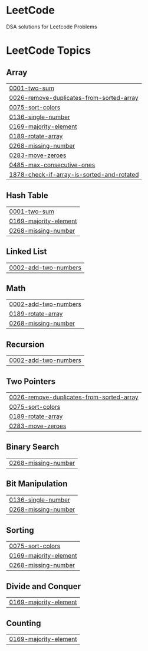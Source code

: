 # LeetCode
DSA solutions for Leetcode Problems 

<!---LeetCode Topics Start-->
# LeetCode Topics
## Array
|  |
| ------- |
| [0001-two-sum](https://github.com/ShubhamSalunke4285/LeetCode/tree/master/0001-two-sum) |
| [0026-remove-duplicates-from-sorted-array](https://github.com/ShubhamSalunke4285/LeetCode/tree/master/0026-remove-duplicates-from-sorted-array) |
| [0075-sort-colors](https://github.com/ShubhamSalunke4285/LeetCode/tree/master/0075-sort-colors) |
| [0136-single-number](https://github.com/ShubhamSalunke4285/LeetCode/tree/master/0136-single-number) |
| [0169-majority-element](https://github.com/ShubhamSalunke4285/LeetCode/tree/master/0169-majority-element) |
| [0189-rotate-array](https://github.com/ShubhamSalunke4285/LeetCode/tree/master/0189-rotate-array) |
| [0268-missing-number](https://github.com/ShubhamSalunke4285/LeetCode/tree/master/0268-missing-number) |
| [0283-move-zeroes](https://github.com/ShubhamSalunke4285/LeetCode/tree/master/0283-move-zeroes) |
| [0485-max-consecutive-ones](https://github.com/ShubhamSalunke4285/LeetCode/tree/master/0485-max-consecutive-ones) |
| [1878-check-if-array-is-sorted-and-rotated](https://github.com/ShubhamSalunke4285/LeetCode/tree/master/1878-check-if-array-is-sorted-and-rotated) |
## Hash Table
|  |
| ------- |
| [0001-two-sum](https://github.com/ShubhamSalunke4285/LeetCode/tree/master/0001-two-sum) |
| [0169-majority-element](https://github.com/ShubhamSalunke4285/LeetCode/tree/master/0169-majority-element) |
| [0268-missing-number](https://github.com/ShubhamSalunke4285/LeetCode/tree/master/0268-missing-number) |
## Linked List
|  |
| ------- |
| [0002-add-two-numbers](https://github.com/ShubhamSalunke4285/LeetCode/tree/master/0002-add-two-numbers) |
## Math
|  |
| ------- |
| [0002-add-two-numbers](https://github.com/ShubhamSalunke4285/LeetCode/tree/master/0002-add-two-numbers) |
| [0189-rotate-array](https://github.com/ShubhamSalunke4285/LeetCode/tree/master/0189-rotate-array) |
| [0268-missing-number](https://github.com/ShubhamSalunke4285/LeetCode/tree/master/0268-missing-number) |
## Recursion
|  |
| ------- |
| [0002-add-two-numbers](https://github.com/ShubhamSalunke4285/LeetCode/tree/master/0002-add-two-numbers) |
## Two Pointers
|  |
| ------- |
| [0026-remove-duplicates-from-sorted-array](https://github.com/ShubhamSalunke4285/LeetCode/tree/master/0026-remove-duplicates-from-sorted-array) |
| [0075-sort-colors](https://github.com/ShubhamSalunke4285/LeetCode/tree/master/0075-sort-colors) |
| [0189-rotate-array](https://github.com/ShubhamSalunke4285/LeetCode/tree/master/0189-rotate-array) |
| [0283-move-zeroes](https://github.com/ShubhamSalunke4285/LeetCode/tree/master/0283-move-zeroes) |
## Binary Search
|  |
| ------- |
| [0268-missing-number](https://github.com/ShubhamSalunke4285/LeetCode/tree/master/0268-missing-number) |
## Bit Manipulation
|  |
| ------- |
| [0136-single-number](https://github.com/ShubhamSalunke4285/LeetCode/tree/master/0136-single-number) |
| [0268-missing-number](https://github.com/ShubhamSalunke4285/LeetCode/tree/master/0268-missing-number) |
## Sorting
|  |
| ------- |
| [0075-sort-colors](https://github.com/ShubhamSalunke4285/LeetCode/tree/master/0075-sort-colors) |
| [0169-majority-element](https://github.com/ShubhamSalunke4285/LeetCode/tree/master/0169-majority-element) |
| [0268-missing-number](https://github.com/ShubhamSalunke4285/LeetCode/tree/master/0268-missing-number) |
## Divide and Conquer
|  |
| ------- |
| [0169-majority-element](https://github.com/ShubhamSalunke4285/LeetCode/tree/master/0169-majority-element) |
## Counting
|  |
| ------- |
| [0169-majority-element](https://github.com/ShubhamSalunke4285/LeetCode/tree/master/0169-majority-element) |
<!---LeetCode Topics End-->